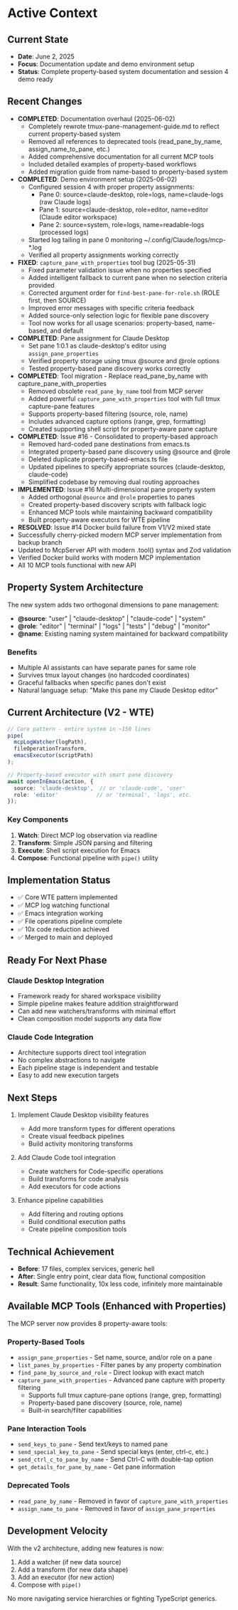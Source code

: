 # Active Context

## Current State
- **Date**: June 2, 2025
- **Focus**: Documentation update and demo environment setup
- **Status**: Complete property-based system documentation and session 4 demo ready

## Recent Changes
- **COMPLETED**: Documentation overhaul (2025-06-02)
  - Completely rewrote tmux-pane-management-guide.md to reflect current property-based system
  - Removed all references to deprecated tools (read_pane_by_name, assign_name_to_pane, etc.)
  - Added comprehensive documentation for all current MCP tools
  - Included detailed examples of property-based workflows
  - Added migration guide from name-based to property-based system
- **COMPLETED**: Demo environment setup (2025-06-02)
  - Configured session 4 with proper property assignments:
    - Pane 0: source=claude-desktop, role=logs, name=claude-logs (raw Claude logs)
    - Pane 1: source=claude-desktop, role=editor, name=editor (Claude editor workspace)
    - Pane 2: source=system, role=logs, name=readable-logs (processed logs)
  - Started log tailing in pane 0 monitoring ~/.config/Claude/logs/mcp-*.log
  - Verified all property assignments working correctly
- **FIXED**: `capture_pane_with_properties` tool bug (2025-05-31)
  - Fixed parameter validation issue when no properties specified
  - Added intelligent fallback to current pane when no selection criteria provided
  - Corrected argument order for `find-best-pane-for-role.sh` (ROLE first, then SOURCE)
  - Improved error messages with specific criteria feedback
  - Added source-only selection logic for flexible pane discovery
  - Tool now works for all usage scenarios: property-based, name-based, and default
- **COMPLETED**: Pane assignment for Claude Desktop
  - Set pane 1:0.1 as claude-desktop's editor using `assign_pane_properties`
  - Verified property storage using tmux @source and @role options
  - Tested property-based pane discovery works correctly
- **COMPLETED**: Tool migration - Replace read_pane_by_name with capture_pane_with_properties
  - Removed obsolete `read_pane_by_name` tool from MCP server
  - Added powerful `capture_pane_with_properties` tool with full tmux capture-pane features
  - Supports property-based filtering (source, role, name)
  - Includes advanced capture options (range, grep, formatting)
  - Created supporting shell script for property-aware pane capture
- **COMPLETED**: Issue #16 - Consolidated to property-based approach
  - Removed hard-coded pane destinations from emacs.ts
  - Integrated property-based pane discovery using @source and @role
  - Deleted duplicate property-based-emacs.ts file
  - Updated pipelines to specify appropriate sources (claude-desktop, claude-code)
  - Simplified codebase by removing dual routing approaches
- **IMPLEMENTED**: Issue #16 Multi-dimensional pane property system
  - Added orthogonal `@source` and `@role` properties to panes
  - Created property-based discovery scripts with fallback logic
  - Enhanced MCP tools while maintaining backward compatibility
  - Built property-aware executors for WTE pipeline
- **RESOLVED**: Issue #14 Docker build failure from V1/V2 mixed state
- Successfully cherry-picked modern MCP server implementation from backup branch
- Updated to McpServer API with modern .tool() syntax and Zod validation
- Verified Docker build works with modern MCP implementation
- All 10 MCP tools functional with new API

## Property System Architecture
The new system adds two orthogonal dimensions to pane management:
- **@source**: "user" | "claude-desktop" | "claude-code" | "system"
- **@role**: "editor" | "terminal" | "logs" | "tests" | "debug" | "monitor"
- **@name**: Existing naming system maintained for backward compatibility

### Benefits
- Multiple AI assistants can have separate panes for same role
- Survives tmux layout changes (no hardcoded coordinates)
- Graceful fallbacks when specific panes don't exist
- Natural language setup: "Make this pane my Claude Desktop editor"

## Current Architecture (V2 - WTE)
```typescript
// Core pattern - entire system in ~150 lines
pipe(
  mcpLogWatcher(logPath),
  fileOperationTransform,
  emacsExecutor(scriptPath)
);

// Property-based executor with smart pane discovery
await openInEmacs(action, {
  source: 'claude-desktop',  // or 'claude-code', 'user'
  role: 'editor'            // or 'terminal', 'logs', etc.
});
```

### Key Components
1. **Watch**: Direct MCP log observation via readline
2. **Transform**: Simple JSON parsing and filtering
3. **Execute**: Shell script execution for Emacs
4. **Compose**: Functional pipeline with `pipe()` utility

## Implementation Status
- ✅ Core WTE pattern implemented
- ✅ MCP log watching functional
- ✅ Emacs integration working
- ✅ File operations pipeline complete
- ✅ 10x code reduction achieved
- ✅ Merged to main and deployed

## Ready For Next Phase

### Claude Desktop Integration
- Framework ready for shared workspace visibility
- Simple pipeline makes feature addition straightforward
- Can add new watchers/transforms with minimal effort
- Clean composition model supports any data flow

### Claude Code Integration
- Architecture supports direct tool integration
- No complex abstractions to navigate
- Each pipeline stage is independent and testable
- Easy to add new execution targets

## Next Steps
1. Implement Claude Desktop visibility features
   - Add more transform types for different operations
   - Create visual feedback pipelines
   - Build activity monitoring transforms

2. Add Claude Code tool integration
   - Create watchers for Code-specific operations
   - Build transforms for code analysis
   - Add executors for code actions

3. Enhance pipeline capabilities
   - Add filtering and routing options
   - Build conditional execution paths
   - Create pipeline composition tools

## Technical Achievement
- **Before**: 17 files, complex services, generic hell
- **After**: Single entry point, clear data flow, functional composition
- **Result**: Same functionality, 10x less code, infinitely more maintainable

## Available MCP Tools (Enhanced with Properties)
The MCP server now provides 8 property-aware tools:

### Property-Based Tools
- `assign_pane_properties` - Set name, source, and/or role on a pane
- `list_panes_by_properties` - Filter panes by any property combination
- `find_pane_by_source_and_role` - Direct lookup with exact match
- `capture_pane_with_properties` - Advanced pane capture with property filtering
  - Supports full tmux capture-pane options (range, grep, formatting)
  - Property-based pane discovery (source, role, name)
  - Built-in search/filter capabilities

### Pane Interaction Tools
- `send_keys_to_pane` - Send text/keys to named pane
- `send_special_key_to_pane` - Send special keys (enter, ctrl-c, etc.)
- `send_ctrl_c_to_pane_by_name` - Send Ctrl-C with double-tap option
- `get_details_for_pane_by_name` - Get pane information

### Deprecated Tools
- `read_pane_by_name` - Removed in favor of `capture_pane_with_properties`
- `assign_name_to_pane` - Removed in favor of `assign_pane_properties`

## Development Velocity
With the v2 architecture, adding new features is now:
1. Add a watcher (if new data source)
2. Add a transform (for new data shape)
3. Add an executor (for new action)
4. Compose with `pipe()`

No more navigating service hierarchies or fighting TypeScript generics.